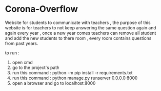 # Corona-Overflow
Website for students to communicate with teachers , the purpose of this website is for teachers to not keep answering the same question again and again every year , once a new year comes teachers can remove all student and add the new students to there room , every room contains questions from past years.   

to run :
1) open cmd
2) go to the project's path 
3) run this command : python -m pip install -r requirements.txt
4) run this command : python manage.py runserver 0.0.0.0:8000
5) open a browser and go to localhost:8000
